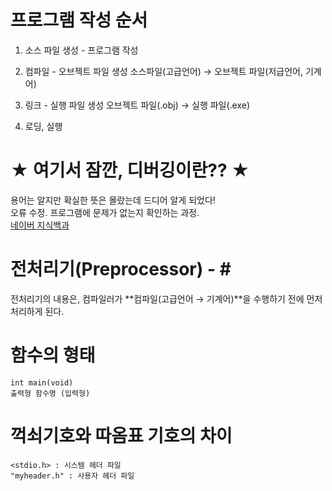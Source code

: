 # 프로그램 작성 순서

1. 소스 파일 생성 - 프로그램 작성

2. 컴파일 - 오브젝트 파일 생성
소스파일(고급언어) → 오브젝트 파일(저급언어, 기계어)

3. 링크 - 실행 파일 생성
오브젝트 파일(.obj) → 실행 파일(.exe)

4. 로딩, 실행


# ★ 여기서 잠깐, 디버깅이란?? ★
용어는 알지만 확실한 뜻은 몰랐는데 드디어 알게 되었다!    
오류 수정. 프로그램에 문제가 없는지 확인하는 과정.    
[네이버 지식백과](https://terms.naver.com/entry.nhn?docId=820209&cid=42344&categoryId=42344)



# 전처리기(Preprocessor) - \#
전처리기의 내용은, 컴파일러가 **컴파일(고급언어 → 기계어)**을 수행하기 전에 먼저 처리하게 된다.



# 함수의 형태
```
int main(void)
출력형 함수명 (입력형)
```


# 꺽쇠기호와 따옴표 기호의 차이
```
<stdio.h> : 시스템 헤더 파일
"myheader.h" : 사용자 헤더 파일
```


